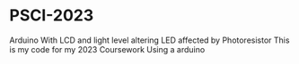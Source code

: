 # PSCI-2023
Arduino With LCD and light level altering LED affected by Photoresistor
This is my code for my 2023 Coursework Using a arduino
